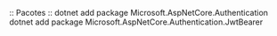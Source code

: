:: Pacotes ::
dotnet add package Microsoft.AspNetCore.Authentication
dotnet add package Microsoft.AspNetCore.Authentication.JwtBearer

